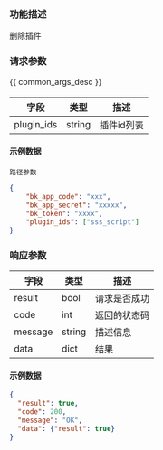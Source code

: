 ### 功能描述

删除插件

### 请求参数

{{ common_args_desc }}

#### 

| 字段         | 类型   | 描述     |
|------------| ------ |--------|
| plugin_ids | string | 插件id列表 |


#### 示例数据
`路径参数`

```json
{
    "bk_app_code": "xxx",
    "bk_app_secret": "xxxxx",
    "bk_token": "xxxx",
    "plugin_ids": ["sss_script"]
}
```

### 响应参数
| 字段    | 类型     | 描述  |
| ------- |--------|-----|
| result  | bool   | 请求是否成功 |
| code    | int    | 返回的状态码 |
| message | string | 描述信息 | 
| data    | dict   | 结果 |


#### 示例数据

```json
{
  "result": true,
  "code": 200,
  "message": "OK",
  "data": {"result": true}
}
```
